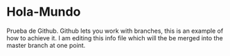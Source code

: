 # Hola-Mundo
Prueba de Github. Github lets you work with branches, this is an example of how to achieve it. I am editing this info file which will the be merged into the master branch at one point.
